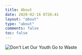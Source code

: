 ```yaml
---
title: About
date: 2020-02-16 0726:41
layout: "about"
type: "about"
comments: false
toc: false
---
```



![Don't Let Our Youth Go to Waste](https://i.imgur.com/OLx2mLu.jpg)